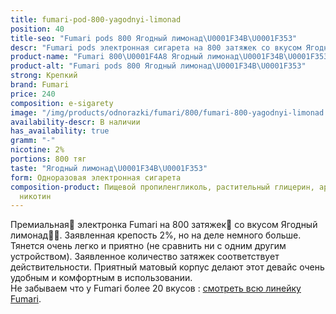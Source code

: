 ```yaml
---
title: fumari-pod-800-yagodnyi-limonad
position: 40
title-seo: "Fumari pods 800 Ягодный лимонад\U0001F34B\U0001F353"
descr: "Fumari pods электронная сигарета на 800 затяжек со вкусом Ягодный лимонад\U0001F34B\U0001F353"
product-name: "Fumari 800\U0001F4A8 Ягодный лимонад\U0001F34B\U0001F353"
product-alt: "Fumari pods 800 Ягодный лимонад\U0001F34B\U0001F353"
strong: Крепкий
brand: Fumari
price: 240
composition: e-sigarety
image: "/img/products/odnorazki/fumari/800/fumari-800-yagodnyi-limonad.png"
availability-descr: В наличии
has_availability: true
gramm: "-"
nicotine: 2%
portions: 800 тяг
taste: "Ягодный лимонад\U0001F34B\U0001F353"
form: Одноразовая электронная сигарета
composition-product: Пищевой пропиленгликоль, растительный глицерин, ароматизатор,
  никотин
---
```


Премиальная🥇 электронка Fumari на 800 затяжек💨 со вкусом Ягодный лимонад🍋🍓. Заявленная крепость 2%, но на деле немного больше. Тянется очень легко и приятно (не сравнить ни с одним другим устройством). Заявленное количество затяжек соответствует действительности. Приятный матовый корпус делают этот девайс очень удобным и комфортным в использовании.<br>
Не забываем что у Fumari более 20 вкусов : [смотреть всю линейку Fumari](/fumari).
